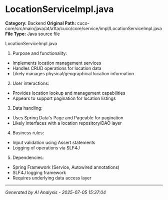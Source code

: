 # LocationServiceImpl.java

**Category:** Backend
**Original Path:** cuco-core/src/main/java/at/a1ta/cuco/core/service/impl/LocationServiceImpl.java
**File Type:** Java source file

LocationServiceImpl.java
1. Purpose and functionality:
- Implements location management services
- Handles CRUD operations for location data
- Likely manages physical/geographical location information

2. User interactions:
- Provides location lookup and management capabilities
- Appears to support pagination for location listings

3. Data handling:
- Uses Spring Data's Page and Pageable for pagination
- Likely interfaces with a location repository/DAO layer

4. Business rules:
- Input validation using Assert statements
- Logging of operations via SLF4J

5. Dependencies:
- Spring Framework (Service, Autowired annotations)
- SLF4J logging framework
- Requires underlying data access layer

---
*Generated by AI Analysis - 2025-07-05 15:37:04*
